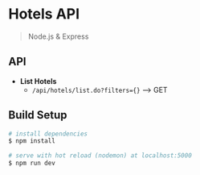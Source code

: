 # Hotels API

> Node.js & Express

## API
- **List Hotels**
  - `/api/hotels/list.do?filters={}` --> GET

## Build Setup

``` bash
# install dependencies
$ npm install

# serve with hot reload (nodemon) at localhost:5000
$ npm run dev
```